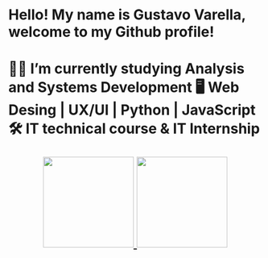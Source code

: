     
  <h1> Hello! My name is Gustavo Varella, welcome to my Github profile! <h1>


🧑‍💻 I’m currently studying Analysis and Systems Development
🖥️ Web Desing | UX/UI | Python | JavaScript
🛠️ IT technical course & IT Internship

<div align="center">
  <a href="https://github.com/TheVarella">
  <img height="180em" src="https://github-readme-stats.vercel.app/api?username=TheVarella&show_icons=true&theme=aura&include_all_commits=true&count_private=true"/>
  <img height="180em" src="https://github-readme-stats.vercel.app/api/top-langs/?username=TheVarella&layout=compact&langs_count=7&theme=aura"/>
</div>
</div>
      




